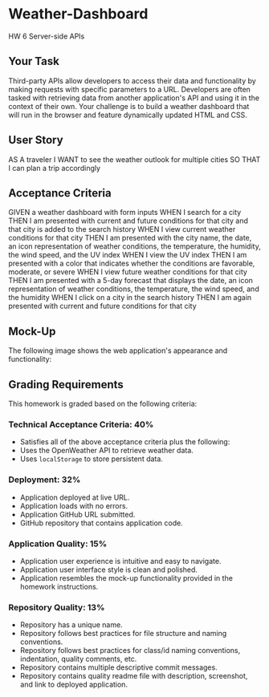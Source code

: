 # Weather-Dashboard
HW 6 Server-side APIs

## Your Task

Third-party APIs allow developers to access their data and functionality by making requests with specific parameters to a URL. Developers are often tasked with retrieving data from another application's API and using it in the context of their own. Your challenge is to build a weather dashboard that will run in the browser and feature dynamically updated HTML and CSS.

## User Story

AS A traveler
I WANT to see the weather outlook for multiple cities
SO THAT I can plan a trip accordingly

## Acceptance Criteria

GIVEN a weather dashboard with form inputs
WHEN I search for a city
THEN I am presented with current and future conditions for that city and that city is added to the search history
WHEN I view current weather conditions for that city
THEN I am presented with the city name, the date, an icon representation of weather conditions, the temperature, the humidity, the wind speed, and the UV index
WHEN I view the UV index
THEN I am presented with a color that indicates whether the conditions are favorable, moderate, or severe
WHEN I view future weather conditions for that city
THEN I am presented with a 5-day forecast that displays the date, an icon representation of weather conditions, the temperature, the wind speed, and the humidity
WHEN I click on a city in the search history
THEN I am again presented with current and future conditions for that city


## Mock-Up

The following image shows the web application's appearance and functionality:


## Grading Requirements

This homework is graded based on the following criteria: 

### Technical Acceptance Criteria: 40%
* Satisfies all of the above acceptance criteria plus the following:
* Uses the OpenWeather API to retrieve weather data.
* Uses `localStorage` to store persistent data.

### Deployment: 32%
* Application deployed at live URL.
* Application loads with no errors.
* Application GitHub URL submitted.
* GitHub repository that contains application code.

### Application Quality: 15%
* Application user experience is intuitive and easy to navigate.
* Application user interface style is clean and polished.
* Application resembles the mock-up functionality provided in the homework instructions.

### Repository Quality: 13%

* Repository has a unique name.
* Repository follows best practices for file structure and naming conventions.
* Repository follows best practices for class/id naming conventions, indentation, quality comments, etc.
* Repository contains multiple descriptive commit messages.
* Repository contains quality readme file with description, screenshot, and link to deployed application.
